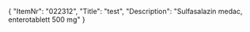 {
  "ItemNr": "022312",
  "Title": "test",
  "Description": "Sulfasalazin medac, enterotablett 500 mg"
}